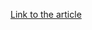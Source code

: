 [Link to the article](https://unit42.paloaltonetworks.com/third-party-supply-chain-token-management/)
